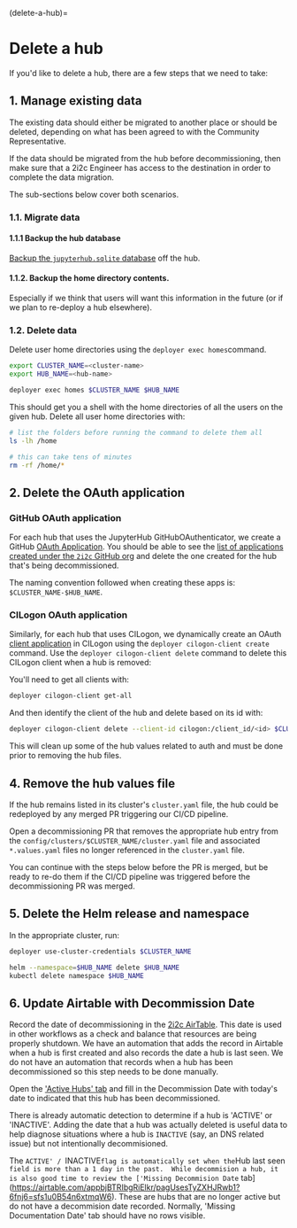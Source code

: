 (delete-a-hub)=
# Delete a hub

If you'd like to delete a hub, there are a few steps that we need to take:

## 1. Manage existing data

The existing data should either be migrated to another place or should be deleted, depending on what has been agreed to with the Community Representative.

If the data should be migrated from the hub before decommissioning, then make sure that a 2i2c Engineer has access to the destination in order to complete the data migration.

The sub-sections below cover both scenarios.

### 1.1. Migrate data

#### 1.1.1 Backup the hub database

[Backup the `jupyterhub.sqlite` database](https://infrastructure.2i2c.org/en/latest/howto/hubs/move-hub.html#transfer-the-jupyterhub-database) off the hub.

#### 1.1.2. Backup the home directory contents.

Especially if we think that users will want this information in the future (or if we plan to re-deploy a hub elsewhere).

### 1.2. Delete data

Delete user home directories using the `deployer exec homes`command.

```bash
export CLUSTER_NAME=<cluster-name>
export HUB_NAME=<hub-name>
```

```bash
deployer exec homes $CLUSTER_NAME $HUB_NAME
```

This should get you a shell with the home directories of all the users on the given hub. Delete all user home directories with:

```bash
# list the folders before running the command to delete them all
ls -lh /home

# this can take tens of minutes
rm -rf /home/*
```

## 2. Delete the OAuth application

### GitHub OAuth application

For each hub that uses the JupyterHub GitHubOAuthenticator, we create a GitHub [OAuth Application](https://docs.github.com/en/developers/apps/building-oauth-apps/creating-an-oauth-app). You should be able to see the [list of applications created under the `2i2c` GitHub org](https://github.com/organizations/2i2c-org/settings/applications) and delete the one created for the hub that's being decommissioned.

The naming convention followed when creating these apps is: `$CLUSTER_NAME-$HUB_NAME`.

### CILogon OAuth application

Similarly, for each hub that uses CILogon, we dynamically create an OAuth [client application](https://cilogon.github.io/oa4mp/server/manuals/dynamic-client-registration.html) in CILogon using the `deployer cilogon-client create` command.
Use the `deployer cilogon-client delete` command to delete this CILogon client when a hub is removed:

You'll need to get all clients with:

```bash
deployer cilogon-client get-all
```

And then identify the client of the hub and delete based on its id with:

```bash
deployer cilogon-client delete --client-id cilogon:/client_id/<id> $CLUSTER_NAME $HUB_NAME
```

This will clean up some of the hub values related to auth and must be done prior to removing the hub files.

## 4. Remove the hub values file

If the hub remains listed in its cluster's `cluster.yaml` file, the hub could be
redeployed by any merged PR triggering our CI/CD pipeline.

Open a decommissioning PR that removes the appropriate hub entry from the
`config/clusters/$CLUSTER_NAME/cluster.yaml` file and associated
`*.values.yaml` files no longer referenced in the `cluster.yaml` file.

You can continue with the steps below before the PR is merged, but be ready to
re-do them if the CI/CD pipeline was triggered before the decommissioning PR was
merged.

## 5. Delete the Helm release and namespace

In the appropriate cluster, run:

```bash
deployer use-cluster-credentials $CLUSTER_NAME

helm --namespace=$HUB_NAME delete $HUB_NAME
kubectl delete namespace $HUB_NAME
```

## 6. Update Airtable with Decommission Date

Record the date of decommissioning in the [2i2c AirTable](https://airtable.com/appbjBTRIbgRiElkr/pagUsesTyZXHJRwb1?6fnj6=sfsUqDXtjqVAhjzvc). This date is used in other workflows as a check and balance that resources are being properly shutdown. We have an automation that adds the record in Airtable when a hub is first created and also records the date a hub is last seen. We do not have an automation that records when a hub has been decommissioned so this step needs to be done manually.

Open the ['Active Hubs' tab](https://airtable.com/appbjBTRIbgRiElkr/pagUsesTyZXHJRwb1?6fnj6=sfsUqDXtjqVAhjzvc) and fill in the Decommission Date with today's date to indicated that this hub has been decommissioned.

There is already automatic detection to determine if a hub is 'ACTIVE' or 'INACTIVE'. Adding the date that a hub was actually deleted is useful data to help diagnose situations where a hub is `INACTIVE` (say, an DNS related issue) but not intentionally decommisioned.

The `ACTIVE' / `INACTIVE` flag is automatically set when the `Hub last seen` field is more than a 1 day in the past.  While decommision a hub, it is also good time to review the ['Missing Decommision Date` tab](https://airtable.com/appbjBTRIbgRiElkr/pagUsesTyZXHJRwb1?6fnj6=sfs1u0B54n6xtmqW6). These are hubs that are no longer active but do not have a decommision date recorded. Normally, 'Missing Documentation Date' tab should have no rows visible.

